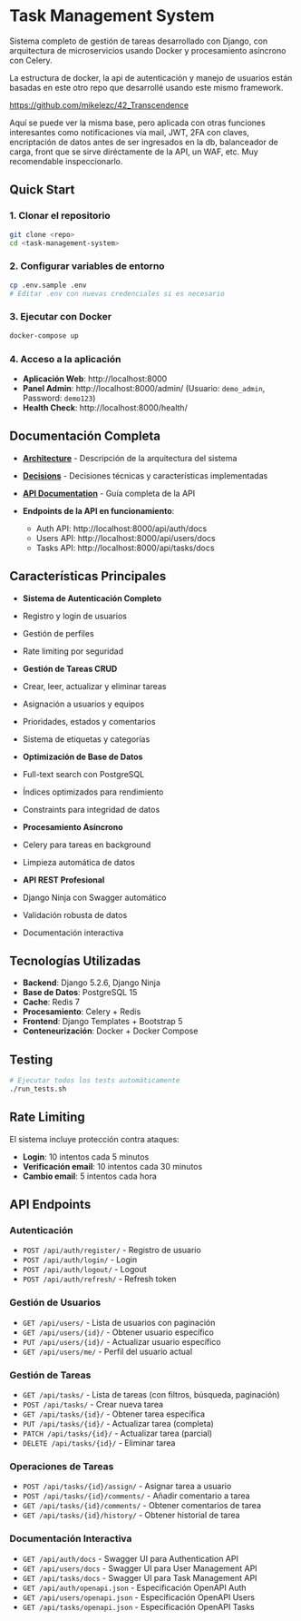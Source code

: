 # Task Management System

Sistema completo de gestión de tareas desarrollado con Django, con arquitectura de microservicios usando Docker y procesamiento asíncrono con Celery.

La estructura de docker, la api de autenticación y manejo de usuarios están basadas en este otro repo que desarrollé usando este mismo framework.

https://github.com/mikelezc/42_Transcendence

Aquí se puede ver la misma base, pero aplicada con otras funciones interesantes como notificaciones vía mail, JWT, 2FA con claves, encriptación de datos antes de ser ingresados en la db, balanceador de carga, front que se sirve diréctamente de la API, un WAF, etc. Muy recomendable inspeccionarlo.

## Quick Start

### 1. Clonar el repositorio
```bash
git clone <repo>
cd <task-management-system>
```

### 2. Configurar variables de entorno
```bash
cp .env.sample .env
# Editar .env con nuevas credenciales si es necesario
```

### 3. Ejecutar con Docker
```bash
docker-compose up
```

### 4. Acceso a la aplicación
- **Aplicación Web**: http://localhost:8000
- **Panel Admin**: http://localhost:8000/admin/ (Usuario: `demo_admin`, Password: `demo123`)
- **Health Check**: http://localhost:8000/health/

## Documentación Completa

- **[Architecture](docs/ARCHITECTURE.md)** - Descripción de la arquitectura del sistema  
- **[Decisions](docs/DECISIONS.md)** - Decisiones técnicas y características implementadas
- **[API Documentation](docs/API_DOCUMENTATION.md)** - Guía completa de la API

- **Endpoints de la API en funcionamiento**:
  - Auth API: http://localhost:8000/api/auth/docs
  - Users API: http://localhost:8000/api/users/docs  
  - Tasks API: http://localhost:8000/api/tasks/docs

## Características Principales

- **Sistema de Autenticación Completo**
- Registro y login de usuarios
- Gestión de perfiles
- Rate limiting por seguridad

- **Gestión de Tareas CRUD**
- Crear, leer, actualizar y eliminar tareas
- Asignación a usuarios y equipos
- Prioridades, estados y comentarios
- Sistema de etiquetas y categorías

- **Optimización de Base de Datos**
- Full-text search con PostgreSQL
- Índices optimizados para rendimiento
- Constraints para integridad de datos

- **Procesamiento Asíncrono**
- Celery para tareas en background
- Limpieza automática de datos

- **API REST Profesional**
- Django Ninja con Swagger automático
- Validación robusta de datos
- Documentación interactiva

## Tecnologías Utilizadas

- **Backend**: Django 5.2.6, Django Ninja
- **Base de Datos**: PostgreSQL 15 
- **Cache**: Redis 7
- **Procesamiento**: Celery + Redis
- **Frontend**: Django Templates + Bootstrap 5
- **Conteneurización**: Docker + Docker Compose

## Testing
```bash
# Ejecutar todos los tests automáticamente
./run_tests.sh
```

## Rate Limiting
El sistema incluye protección contra ataques:
- **Login**: 10 intentos cada 5 minutos
- **Verificación email**: 10 intentos cada 30 minutos
- **Cambio email**: 5 intentos cada hora

## API Endpoints

### Autenticación
- `POST /api/auth/register/` - Registro de usuario
- `POST /api/auth/login/` - Login
- `POST /api/auth/logout/` - Logout
- `POST /api/auth/refresh/` - Refresh token

### Gestión de Usuarios
- `GET /api/users/` - Lista de usuarios con paginación
- `GET /api/users/{id}/` - Obtener usuario específico
- `PUT /api/users/{id}/` - Actualizar usuario específico
- `GET /api/users/me/` - Perfil del usuario actual

### Gestión de Tareas
- `GET /api/tasks/` - Lista de tareas (con filtros, búsqueda, paginación)
- `POST /api/tasks/` - Crear nueva tarea
- `GET /api/tasks/{id}/` - Obtener tarea específica
- `PUT /api/tasks/{id}/` - Actualizar tarea (completa)
- `PATCH /api/tasks/{id}/` - Actualizar tarea (parcial)
- `DELETE /api/tasks/{id}/` - Eliminar tarea

### Operaciones de Tareas
- `POST /api/tasks/{id}/assign/` - Asignar tarea a usuario
- `POST /api/tasks/{id}/comments/` - Añadir comentario a tarea
- `GET /api/tasks/{id}/comments/` - Obtener comentarios de tarea
- `GET /api/tasks/{id}/history/` - Obtener historial de tarea

### Documentación Interactiva
- `GET /api/auth/docs` - Swagger UI para Authentication API
- `GET /api/users/docs` - Swagger UI para User Management API  
- `GET /api/tasks/docs` - Swagger UI para Task Management API
- `GET /api/auth/openapi.json` - Especificación OpenAPI Auth
- `GET /api/users/openapi.json` - Especificación OpenAPI Users
- `GET /api/tasks/openapi.json` - Especificación OpenAPI Tasks